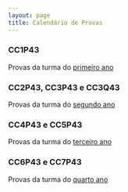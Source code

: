 ```yaml
---
layout: page
title: Calendário de Provas
---
```


### CC1P43

Provas da turma do <a href="/horarios/provas1sem.pdf" target="_blank">primeiro ano</a>

### CC2P43, CC3P43 e CC3Q43

Provas da turma do <a href="/horarios/provas2-3sem.pdf" target="_blank">segundo ano</a>

### CC4P43 e CC5P43

Provas da turma do <a href="/horarios/provas4-5sem.pdf" target="_blank">terceiro ano</a>

### CC6P43 e CC7P43

Provas da turma do <a href="/horarios/provas6-7sem.pdf" target="_blank">quarto ano</a>
